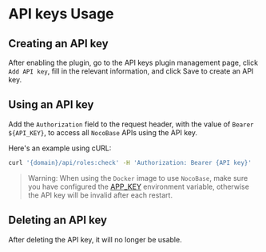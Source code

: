 # API keys Usage

## Creating an API key

After enabling the plugin, go to the API keys plugin management page, click `Add API key`, fill in the relevant information, and click Save to create an API key.

## Using an API key

Add the `Authorization` field to the request header, with the value of `Bearer ${API_KEY}`, to access all `NocoBase` APIs using the API key.

Here's an example using cURL:

```bash
curl '{domain}/api/roles:check' -H 'Authorization: Bearer {API key}'
```

> Warning: When using the `Docker` image to use `NocoBase`, make sure you have configured the [APP_KEY](https://docs.nocobase.com/api/env#app_key) environment variable, otherwise the API key will be invalid after each restart.

## Deleting an API key

After deleting the API key, it will no longer be usable.

